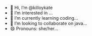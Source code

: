 - 👋 Hi, I’m @killoykate
- 👀 I’m interested in ...
- 🌱 I’m currently learning coding...
- 💞️ I’m looking to collaborate on java...
- 😄 Pronouns: she/her...

<!---
killoykate/killoykate is a ✨ special ✨ repository because its `README.md` (this file) appears on your GitHub profile.
You can click the Preview link to take a look at your changes.
--->
